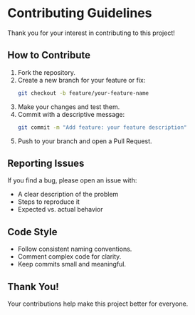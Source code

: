 # Contributing Guidelines

Thank you for your interest in contributing to this project!

## How to Contribute

1. Fork the repository.
2. Create a new branch for your feature or fix:
   ```bash
   git checkout -b feature/your-feature-name
   ```
3. Make your changes and test them.
4. Commit with a descriptive message:
   ```bash
   git commit -m "Add feature: your feature description"
   ```
5. Push to your branch and open a Pull Request.

## Reporting Issues

If you find a bug, please open an issue with:
- A clear description of the problem
- Steps to reproduce it
- Expected vs. actual behavior

## Code Style
- Follow consistent naming conventions.
- Comment complex code for clarity.
- Keep commits small and meaningful.

## Thank You!
Your contributions help make this project better for everyone.
